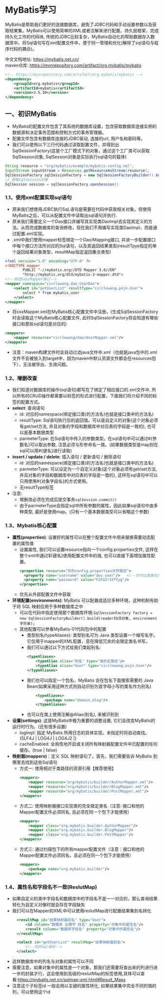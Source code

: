 # MyBatis学习
MyBatis是帮助我们更好的连接数据库，避免了JDBC代码和手动设置参数以及获取结果集。MyBatis可以使用简单的XML或者注解来进行配置。持久层框架，完成持久化工作的代码块, 传统的JDBC比较复杂，MyBatis自动化的帮助数据存入数据库中。将Sql语句写在xml配置文件中，便于同一管理和优化(解除了sql语句与程序代码的耦合)。

中文文档地址: https://mybatis.net.cn/ \
maven仓库: https://mvnrepository.com/artifact/org.mybatis/mybatis
```xml
<!-- https://mvnrepository.com/artifact/org.mybatis/mybatis -->
<dependency>
    <groupId>org.mybatis</groupId>
    <artifactId>mybatis</artifactId>
    <version>3.5.10</version>
</dependency>
```

## 一、初识MyBatis
- MyBatis的配置文件包含了其系统的数据库设置，包含获取数据库连接实例的数据源和决定事务范围和控制方式的事务管理器。
- 配置文件包含有数据库连接的JDBC驱动, 连接的url, 用户名和密码等。
- 我们可以使用以下三行代码通过读取配置文件，并得到出SqlSessionFactory(这是个工厂模式下的对象，通过这个工厂类可以获取SqlSession对象, SqlSession对象是实际执行sql语句的载体)
```java
String resource = "org/mybatis/example/mybatis-config.xml";
InputStream inputStream = Resources.getResourceAsStream(resource);
SqlSessionFactory sqlSessionFactory = new SqlSessionFactoryBuilder().build(inputStream);
// 获取SqlSession对象
SqlSession session = sqlSessionFactory.openSession()
```

### 1.1、使用xml配置实现sql语句
- 原来我们想使用JDBC执行SqL语句是需要在代码中获取相关对象。但使用MyBatis之后，可以从配置文件中读取出sql语句并执行.
- 原来我们需要定义一个Dao接口并编写其实现类DaoImpl去实现其定义的方法。从而完成数据库的查询修改，现在我们不用编写实现类DaoImpl，而是通过配置.xml实现。
- .xml中我们使用mapper标签绑定一个Dao/Mapping接口, 并进一步配置接口中每个接口方法所对应的Sql语句，以及其返回结果类型(resultTpye指定的单个返回结果对象类型，resultMap指定返回集合类型)
```xml
<?xml version="1.0" encoding="UTF-8" ?>
<!DOCTYPE mapper
        PUBLIC "-//mybatis.org//DTD Mapper 3.0//EN"
        "http://mybatis.org/dtd/mybatis-3-mapper.dtd">
<!--绑定Dao/Mapper接口-->
<mapper namespace="circlewang.dao.UserDao">
    <select id="getUserList" resultType="circlewang.pojo.User">
        select * from mybatis.user
    </select>
</mapper>
```
- 将xxxMapper.xml在MyBatis核心配置文件中注册。(生成SqlSessionFactory时会读取这个MyBatis核心配置文件, 此时SqlSessionFactory将会知道有哪些接口和那些sql语句是对应的)
```xml
<mappers>
    <mapper resource="circlewang/dao/UserMapper.xml"/>
</mappers>
```
- 注意：maven构建文件时会自动过滤java文件中.xml（也就是java包中的.xml文件不会被放入到target中，因为maven中默认资源文件都会在resources包下），无法被导出、生效问题。

### 1.2、增删改查
- 我们知道对数据库的操作(sql语句)都写在了绑定了相应接口的.xml文件中, 所以所有的CRUD操作都需要以标签的形式进行配置，下面我们将介绍不同的标签的配置方式。
- **select**: 查询语句
  - id: 对应的namespace(绑定接口类)的方法名(也就是接口类中的方法名)
  - resultType: Sql语句执行后的返回值。可以是自定义的对象(这个对象必须有get/set方法, 并且对象的字段和数据库中对应表的字段是一致的), 也可以是基本数据类型
  - parmeterType: 在Sql语句中传入的参数类型。在sql语句中可以通过#{参数名}可以取出参数, 注意必须与形参命名一致。(如果数据类型是map则在sql可以用#{键名}进行读取)
- **insert / update / delete**: 插入语句 / 更新语句 / 删除语句
  - id: 对应的namespace(绑定接口类)的方法名(也就是接口类中的方法名)
  - parmeterType: 可以设定为一个自定义对象(这个对象必须有get/set方法, 并且对象的字段和数据库中对应表的字段是一致的), 这样在sql语句中可以只用使用#{对象字段名}的方式使用。
  - 无resultType标签
- 注意: 
  - 增删改必须在完成后提交事务`sqlSession.commit()`
  - 由于parmeterType会指定sql中所有参数的属性，因此如果sql语句中由多种类型, 最好是使用map。(只有一个基本数据类型可以省略这个参数)

### 1.3、Mybatis核心配置
- **属性(properties)**: 设置好的属性可以在整个配置文件中用来替换需要动态配置的属性值
  - 设置属性, 我们可以设置resource指向一个config.properties文件, 这样在整个xml中通过${键名}使用配置文件中的值, 也可以直接下面增加属性配置。
    ```xml
    <properties resource="你的config.properties文件路径">  
      <property name="username" value="dev_user"/>   <!--也可以直接在里面设置-->
      <property name="password" value="F2Fa3!33TYyg"/>
    </properties>
    ```
  - 优先从外部配置文件中获取
- **环境配置(environments)**: MyBatis 可以配置成适应多种环境，这种机制有助于将 SQL 映射应用于多种数据库之中
  - 可以在代码中指定使用那个数据库环境:`SqlSessionFactory factory = new SqlSessionFactoryBuilder().build(readerIO流对象, environment字符串);`
  - 其他配置可以参看MyBatis-01代码包中的配置
    - 类型别名(typeAliases): 类型别名可为 Java 类型设置一个缩写名字。 它仅用于mapper的XML配置，意在降低冗余的全限定类名书写。
    - 我们可以通过以下方式给我们类起别名:
      ```xml
      <typeAliases>
          <typeAlias alias="别名" type="类的全路径"/>
          <typeAlias alias="User" type="circlewang.pojo.User"/>
      </typeAliases>
      ```
    - 我们也可以指定一个包名，MyBatis 会在包名下面搜索需要的 Java Bean(如果采用这种方式则自动识别为首字母小写的类名作为别名)
      ```xml
          <typeAliases>
              <package name="domain.blog"/>
          </typeAliases>
      ```
    - 也可以在类上使用注解@Alias(别名), 来被识别到
- **设置(settings)**: 这是MyBatis中极为重要的调整设置, 它们会改变MyBatis的运行时行为。(还有很多设置)
  - logImpl: 指定 MyBatis 所用日志的具体实现，未指定时将自动查找。(SLF4J | LOG4J | LOG4J2 |)
  - cacheEnabled: 全局性地开启或关闭所有映射器配置文件中已配置的任何缓存。(true | false)
- **映射器(mappers)**：定义 SQL 映射语句了。首先，我们需要告诉 MyBatis 到哪里去找到这些Sql语句
  - 方式一: 使用相对于类路径的资源引用【推荐使用】
    ```xml
    <mappers>
        <mapper resource="org/mybatis/builder/AuthorMapper.xml"/>
        <mapper resource="org/mybatis/builder/BlogMapper.xml"/>
        <mapper resource="org/mybatis/builder/PostMapper.xml"/>
    </mappers>
    ```
  - 方式二: 使用映射器接口实现类的完全限定类名（注意: 接口和他的Mapper配置文件必须同名, 且必须在同一个包下才能使用）
    ```xml
    <mappers>
        <mapper class="org.mybatis.builder.AuthorMapper"/>
        <mapper class="org.mybatis.builder.BlogMapper"/>
        <mapper class="org.mybatis.builder.PostMapper"/>
    </mappers>
    ```
  - 方式三: 通过扫描包下的所有mapper配置文件（注意：接口和他的Mapper配置文件必须同名，且必须在同一个包下才能使用）
    ```xml
    <mappers>
        <package name="org.mybatis.builder"/>
    </mappers>
    ```
  

### 1.4、属性名和字段名不一致(ReslutMap)
- 如果自定义的类中字段名和数据库中的字段名不是一一对应的，那么查询结果转化为自定义对像时就会存在字段缺失
- 我们可以在Mapper的XML中可以使用reslutMap进行配置结果集别名转化
  ```xml
    <resultMap id="结果映射器别名" type="User">
        <id column="数据库 主键字 段名" property="对象中的属性名"/>
        <result column="数据库字段名" property="对象中的属性名"/>
    </resultMap>
  
    <select id="getUserList" resultMap="结果映射器别名">
        <!--你的Sql语句-->
    </select>
  ```
- 这样数据库中的列名与对象的属性可以不同
- 需要注意，如果对象中的属性是一个对象，那我们还需要将查出来的列进行进一步的封装才行，这会使用到高级的reslutMap的标签使用,具体可以查看:https://mybatis.net.cn/sqlmap-xml.html#Result_Maps
- 注意这个子标签id 一般会用以主键的属性转化, 如果结果集中完全不同的值的列，可以使用这个id
